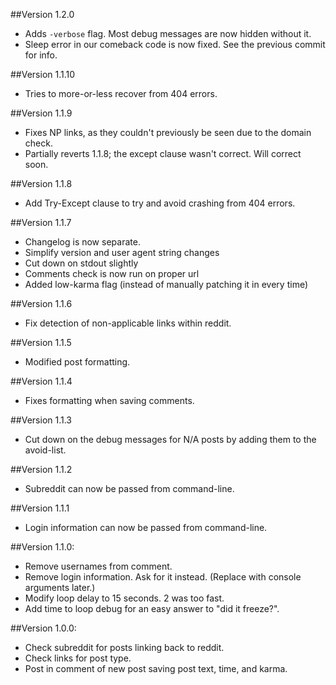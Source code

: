 ##Version 1.2.0
* Adds `-verbose` flag. Most debug messages are now hidden without it.
* Sleep error in our comeback code is now fixed. See the previous commit for info.

##Version 1.1.10
* Tries to more-or-less recover from 404 errors.

##Version 1.1.9
* Fixes NP links, as they couldn't previously be seen due to the domain check.
* Partially reverts 1.1.8; the except clause wasn't correct. Will correct soon.

##Version 1.1.8
* Add Try-Except clause to try and avoid crashing from 404 errors.

##Version 1.1.7
* Changelog is now separate.
* Simplify version and user agent string changes
* Cut down on stdout slightly
* Comments check is now run on proper url
* Added low-karma flag (instead of manually patching it in every time)

##Version 1.1.6
* Fix detection of non-applicable links within reddit.

##Version 1.1.5
* Modified post formatting.

##Version 1.1.4
* Fixes formatting when saving comments.

##Version 1.1.3
* Cut down on the debug messages for N/A posts by adding them to the avoid-list.

##Version 1.1.2
* Subreddit can now be passed from command-line.

##Version 1.1.1
* Login information can now be passed from command-line.

##Version 1.1.0:
* Remove usernames from comment.
* Remove login information. Ask for it instead. (Replace with console arguments later.)
* Modify loop delay to 15 seconds. 2 was too fast.
* Add time to loop debug for an easy answer to "did it freeze?".

##Version 1.0.0:
* Check subreddit for posts linking back to reddit.
* Check links for post type.
* Post in comment of new post saving post text, time, and karma.
